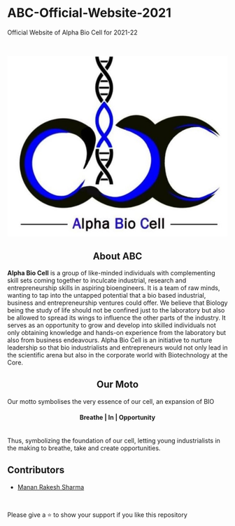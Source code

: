 # ABC-Official-Website-2021
Official Website of Alpha Bio Cell for 2021-22

<br>

<p align="center"><a href="http://www.abc-vit.in/" target="_blank"><img src="img\abc.jpg" title="Alpha Bio Cell" alt="Alpha Bio Cell"></a>

<h2 align="center"> About ABC </h2>

<b>Alpha Bio Cell</b> is a group of like-minded individuals with complementing skill sets coming 
together to inculcate industrial, research and entrepreneurship skills in aspiring 
bioengineers. It is a team of raw minds, wanting to tap into the untapped potential that a 
bio based industrial, business and entrepreneurship ventures could offer. We believe that 
Biology being the study of life should not be confined just to the laboratory but also be 
allowed to spread its wings to influence the other parts of the industry. It serves as an 
opportunity to grow and develop into skilled individuals not only obtaining knowledge and 
hands-on experience from the laboratory but also from business endeavours. Alpha Bio 
Cell is an initiative to nurture leadership so that bio industrialists and entrepreneurs would 
not only lead in the scientific arena but also in the corporate world with Biotechnology at 
the Core.

<h2 align="center"> Our Moto </h2>
Our motto symbolises the very essence of our cell, an expansion of BIO 
<br>
<h4 align="center">Breathe | In | Opportunity</h4>
<br>
Thus, symbolizing the foundation of our cell, letting young industrialists in the making to 
breathe, take and create opportunities.
<br>

## Contributors
- <a href="https://github.com/Mantron13">Manan Rakesh Sharma</a>


<br>

Please give a ⭐ to show your support if you like this repository 
